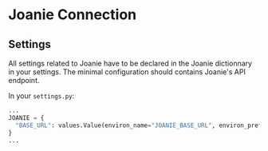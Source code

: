# Joanie Connection

## Settings

All settings related to Joanie have to be declared in the Joanie dictionnary in
your settings. The minimal configuration should contains Joanie's API endpoint.

In your `settings.py`:
```python
...
JOANIE = {
  "BASE_URL": values.Value(environ_name="JOANIE_BASE_URL", environ_prefix=None)
}
...
```
